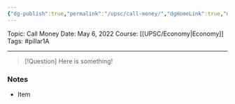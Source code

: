 ```yaml
---
{"dg-publish":true,"permalink":"/upsc/call-money/","dgHomeLink":true,"dgPassFrontmatter":false}
---
```


Topic: Call Money
Date: May 6, 2022
Course: [[UPSC/Economy|Economy]]
Tags: #pillar1A 

---

> [!Question]
> Here is something! 


### Notes
- Item



